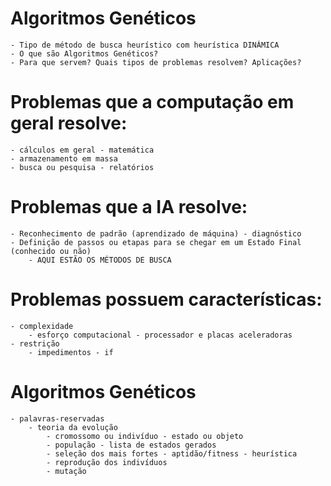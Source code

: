 # Algoritmos Genéticos
    - Tipo de método de busca heurístico com heurística DINÂMICA
    - O que são Algoritmos Genéticos?
    - Para que servem? Quais tipos de problemas resolvem? Aplicações?

# Problemas que a computação em geral resolve:
    - cálculos em geral - matemática
    - armazenamento em massa
    - busca ou pesquisa - relatórios

# Problemas que a IA resolve:
    - Reconhecimento de padrão (aprendizado de máquina) - diagnóstico
    - Definição de passos ou etapas para se chegar em um Estado Final (conhecido ou não)
        - AQUI ESTÃO OS MÉTODOS DE BUSCA

# Problemas possuem características:
    - complexidade
        - esforço computacional - processador e placas aceleradoras
    - restrição
        - impedimentos - if

# Algoritmos Genéticos
    - palavras-reservadas
        - teoria da evolução
            - cromossomo ou indivíduo - estado ou objeto
            - população - lista de estados gerados
            - seleção dos mais fortes - aptidão/fitness - heurística
            - reprodução dos indivíduos
            - mutação
